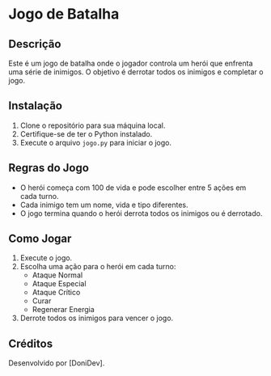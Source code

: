 # Jogo de Batalha

## Descrição
Este é um jogo de batalha onde o jogador controla um herói que enfrenta uma série de inimigos. O objetivo é derrotar todos os inimigos e completar o jogo.

## Instalação
1. Clone o repositório para sua máquina local.
2. Certifique-se de ter o Python instalado.
3. Execute o arquivo `jogo.py` para iniciar o jogo.

## Regras do Jogo
- O herói começa com 100 de vida e pode escolher entre 5 ações em cada turno.
- Cada inimigo tem um nome, vida e tipo diferentes.
- O jogo termina quando o herói derrota todos os inimigos ou é derrotado.

## Como Jogar
1. Execute o jogo.
2. Escolha uma ação para o herói em cada turno:
   - Ataque Normal
   - Ataque Especial
   - Ataque Crítico
   - Curar
   - Regenerar Energia
3. Derrote todos os inimigos para vencer o jogo.

## Créditos
Desenvolvido por [DoniDev].